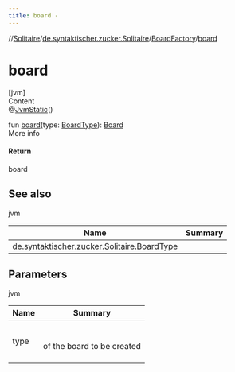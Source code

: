 ```yaml
---
title: board -
---
```

//[Solitaire](../../index.md)/[de.syntaktischer.zucker.Solitaire](../index.md)/[BoardFactory](index.md)/[board](board.md)



# board  
[jvm]  
Content  
@[JvmStatic](https://kotlinlang.org/api/latest/jvm/stdlib/kotlin.jvm/-jvm-static/index.html)()  
  
fun [board](board.md)(type: [BoardType](../-board-type/index.md)): [Board](../-board/index.md)  
More info  


#### Return  


board



## See also  
  
jvm  
  
|  Name|  Summary| 
|---|---|
| <a name="de.syntaktischer.zucker.Solitaire/BoardFactory/board/#de.syntaktischer.zucker.Solitaire.BoardType/PointingToDeclaration/"></a>[de.syntaktischer.zucker.Solitaire.BoardType](../-board-type/index.md)| <a name="de.syntaktischer.zucker.Solitaire/BoardFactory/board/#de.syntaktischer.zucker.Solitaire.BoardType/PointingToDeclaration/"></a>
  


## Parameters  
  
jvm  
  
|  Name|  Summary| 
|---|---|
| <a name="de.syntaktischer.zucker.Solitaire/BoardFactory/board/#de.syntaktischer.zucker.Solitaire.BoardType/PointingToDeclaration/"></a>type| <a name="de.syntaktischer.zucker.Solitaire/BoardFactory/board/#de.syntaktischer.zucker.Solitaire.BoardType/PointingToDeclaration/"></a><br><br>of the board to be created<br><br>
  
  



